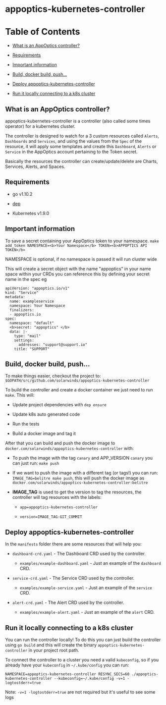 
# appoptics-kubernetes-controller  
  
# Table of Contents  
  
* [What is an AppOptics controller?](#What_is_an_AppOptics_controller?)  
  
* [Requirements](#Requirements)  
  
* [Important information](#)  
  
* [Build, docker build, push...](#Build,-docker-build,-push...)  
  
* [Deploy appoptics-kubernetes-controller](#Deploy-appoptics-kubernetes-controller)  
  
* [Run it locally connecting to a k8s cluster](#Run-it-locally-connecting-to-a-k8s-cluster)  
  
  
## What is an AppOptics controller?  
  
appoptics-kubernetes-controller is a controller (also called some times operator) for a kubernetes cluster.  
  
The controller is designed to watch for a 3 custom resources called `Alerts`, `Dashboards` and `Services`, and using the values from the `Spec` of the resource, it will apply some templates and create this `Dashboard`, `Alerts` or `Service` in the AppOptics account pertaining to the Token secret.  
  
Basically the resources the controller can create/update/delete are Charts, Services, Alerts, and Spaces.  
  
  
## Requirements  
  
  * go v1.10.2  
  
  * [dep](https://github.com/golang/dep)  
  
  * Kubernetes v1.9.0  
  
  
## Important information  
  To save a secret containing your AppOptics token to your namespace.
  `make add_token NAMESPACE=<b>Your Namespace</b> TOKEN=<b>APPOPTICS API TOKEN</b>`

  NAMESPACE is optional, if no namespace is passed it will run cluster wide


This will create a secret object with the name "appoptics" in your name space within your CRDs you can reference this by defining your secret name in the spec eg 
```
apiVersion: "appoptics.io/v1"  
kind: "Service"  
metadata:  
  name: exampleservice  
  namespace: Your Namespace  
  finalizers:  
  - appoptics.io  
spec:  
  namespace: "default"  
  <b>secret: "appoptics" </b> 
  data: |-  
    type: "mail"  
    settings:  
      addresses: "support@support.io"  
    title: "SUPPORT"
```
  
## Build, docker build, push...  
  
To make things easier, checkout the project to:  
`$GOPATH/src/github.com/solarwinds/appoptics-kubernetes-controller`
  
To build the controller and create a docker container we just need to run `make`. This will:  
  
  * Update project dependencies with `dep ensure`  
  
  * Update k8s auto generated code  
  
  * Run the tests  
  
  * Build a docker image and tag it    
  
After that you can build and push the docker image to `docker.com/solarwinds/appoptics-kubernetes-controller` with:
  
  * To push the image with the tag `canary` and APP_VERSION `canary` you can just run: `make push`  
  
  * If we want to push the image with a different tag (or tags!) you can run: `IMAGE_TAG=belitre make push`, this will push the docker image as `docker.com/solarwinds/appoptics-kubernetes-controller:belitre`
  
  * __IMAGE_TAG__ is used to get the version to tag the resources, the controller will tag resources with the labels:  
  
    * `app=appoptics-kubernetes-controller`  
  
    * `version=IMAGE_TAG-GIT_COMMIT`  
    
  
## Deploy appoptics-kubernetes-controller   
In the `manifests` folder there are some resources that will help you:  
   
  * `dashboard-crd.yaml` - The Dashboard CRD used by the controller.  
	  * `examples/example-dashboard.yaml` - Just an example of the `dashboard` CRD.  

  * `service-crd.yaml` - The Service CRD used by the controller.  
	  * `examples/example-service.yaml` - Just an example of the `service` CRD.  

  * `alert-crd.yaml` - The Alert CRD used by the controller.  
	  * `examples/example-alert.yaml` - Just an example of the `alert` CRD.  
  
## Run it locally connecting to a k8s cluster  
  
You can run the controller locally! To do this you can just build the controller using `go build` and this will create the binary `appoptics-kubernetes-controller` in your project root path.  
  
To connect the controller to a cluster you need a valid `kubeconfig`, so if you already have your `kubeconfig` in `~/.kube/config` you can run:  
  
```  
NAMESPACE=appoptics-kubernetes-controller RESYNC_SECS=60 ./appoptics-kubernetes-controller --kubeconfig=~/.kube/config -v=1 -logtostderr=true  
```  
  
Note: `-v=1 -logtostderr=true` are not required but it's useful to see some logs